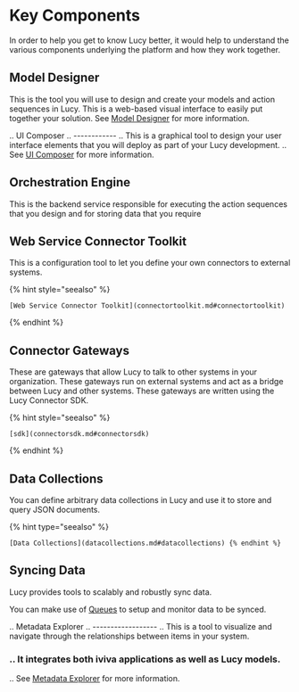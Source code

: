 


# Key Components
In order to help you get to know Lucy better, it would help to understand the various components underlying the platform and how they work together.

## Model Designer
This is the tool you will use to design and create your models and action sequences in Lucy. This is a web-based visual interface to easily put together your solution.
See [Model Designer](model-designer) for more information.

.. UI Composer
.. ------------
.. This is a graphical tool to design your user interface elements that you will deploy as part of your Lucy development.
.. See [UI Composer](uicomposer) for more information.

## Orchestration Engine
This is the backend service responsible for executing the action sequences that you design and for storing data that you require

## Web Service Connector Toolkit
This is a configuration tool to let you define your own connectors to external systems.

{% hint style="seealso" %}

    [Web Service Connector Toolkit](connectortoolkit.md#connectortoolkit)

{% endhint %}

## Connector Gateways
These are gateways that allow Lucy to talk to other systems in your organization. These gateways run on external systems and act as a bridge between Lucy and other systems. These gateways are written using the Lucy Connector SDK.

{% hint style="seealso" %}

    [sdk](connectorsdk.md#connectorsdk)

{% endhint %}

## Data Collections
You can define arbitrary data collections in Lucy and use it to store and query JSON documents.

{% hint type="seealso" %}
    
    [Data Collections](datacollections.md#datacollections) {% endhint %}

## Syncing Data
Lucy provides tools to scalably and robustly sync data.

You can make use of [Queues](queues.md#queues) to setup and monitor data to be synced.

.. Metadata Explorer
.. ------------------
.. This is a tool to visualize and navigate through the relationships between items in your system.
### .. It integrates both iviva applications as well as Lucy models.
.. See [Metadata Explorer](mde.md#mde) for more information.